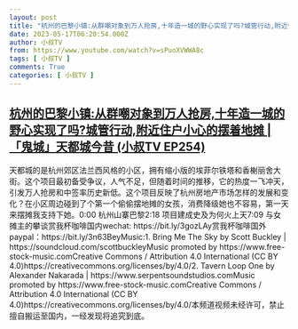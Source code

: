 ```yaml
---
layout: post
title: "杭州的巴黎小镇:从群嘲对象到万人抢房,十年造一城的野心实现了吗?城管行动,附近住户小心的摆着地摊 | 「鬼城」天都城今昔 (小叔TV EP254)"
date: 2023-05-17T06:20:54.000Z
author: 小叔TV
from: https://www.youtube.com/watch?v=sPuoXVWWA8c
tags: [ 小叔TV ]
comments: True
categories: [ 小叔TV ]
---
```

<!--1684304454000-->
[杭州的巴黎小镇:从群嘲对象到万人抢房,十年造一城的野心实现了吗?城管行动,附近住户小心的摆着地摊 | 「鬼城」天都城今昔 (小叔TV EP254)](https://www.youtube.com/watch?v=sPuoXVWWA8c)
------

<div>
天都城的是杭州郊区法兰西风格的小区，拥有缩小版的埃菲尔铁塔和香榭丽舍大街。这个项目最初备受争议，人气不足，但随着时间的推移，它的热度一飞冲天，引发万人抢房和中签率历史新低。这个项目反映了杭州房地产市场怎样的发展和变化？在小区周边碰到了个第一个偷偷摆地摊的女孩，消费降级她也不容易，第一天来摆摊我支持下她。0:00 杭州山寨巴黎2:18 项目建成史及为何火上天7:09 与女摊主的攀谈赏我杯咖啡国内wechat: https://bit.ly/3gozLAy赏我杯咖啡国外paypal：https://bit.ly/3n63BeyMusic:1. Bring Me The Sky by Scott Buckley | https://soundcloud.com/scottbuckleyMusic promoted by https://www.free-stock-music.comCreative Commons / Attribution 4.0 International (CC BY 4.0)https://creativecommons.org/licenses/by/4.0/2. Tavern Loop One by Alexander Nakarada | https://www.serpentsoundstudios.comMusic promoted by https://www.free-stock-music.comCreative Commons / Attribution 4.0 International (CC BY 4.0)https://creativecommons.org/licenses/by/4.0/本频道视频未经许可，禁止擅自搬运至国内，一经发现将追究到底。
</div>
